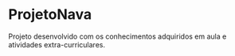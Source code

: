 # ProjetoNava
Projeto desenvolvido com os conhecimentos adquiridos em aula e atividades extra-curriculares. 
